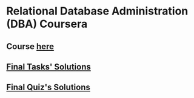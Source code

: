 # Relational Database Administration (DBA) Coursera

## Course [here](https://www.coursera.org/learn/relational-database-administration/home/module/1)

## [Final Tasks' Solutions](final_tasks.md)

## [Final Quiz's Solutions](final_quiz.md)
